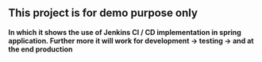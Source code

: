 <b> This project is for demo purpose only <b>
-
In which it shows the use of Jenkins CI / CD implementation in spring application.
Further more it will work for development -> testing -> and at the end production
